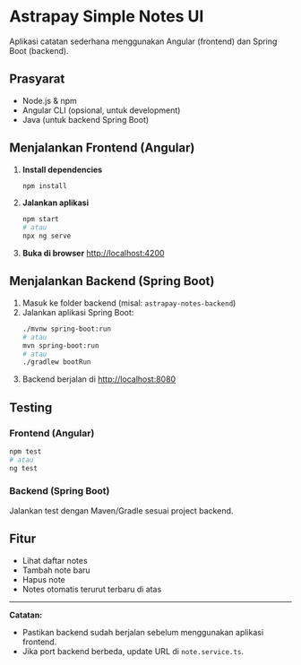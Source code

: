 # Astrapay Simple Notes UI

Aplikasi catatan sederhana menggunakan Angular (frontend) dan Spring Boot (backend).

## Prasyarat
- Node.js & npm
- Angular CLI (opsional, untuk development)
- Java (untuk backend Spring Boot)

## Menjalankan Frontend (Angular)

1. **Install dependencies**
   ```sh
   npm install
   ```
2. **Jalankan aplikasi**
   ```sh
   npm start
   # atau
   npx ng serve
   ```
3. **Buka di browser**
   [http://localhost:4200](http://localhost:4200)

## Menjalankan Backend (Spring Boot)

1. Masuk ke folder backend (misal: `astrapay-notes-backend`)
2. Jalankan aplikasi Spring Boot:
   ```sh
   ./mvnw spring-boot:run
   # atau
   mvn spring-boot:run
   # atau
   ./gradlew bootRun
   ```
3. Backend berjalan di [http://localhost:8080](http://localhost:8080)

## Testing

### Frontend (Angular)
```sh
npm test
# atau
ng test
```

### Backend (Spring Boot)
Jalankan test dengan Maven/Gradle sesuai project backend.

## Fitur
- Lihat daftar notes
- Tambah note baru
- Hapus note
- Notes otomatis terurut terbaru di atas

---

**Catatan:**
- Pastikan backend sudah berjalan sebelum menggunakan aplikasi frontend.
- Jika port backend berbeda, update URL di `note.service.ts`.
